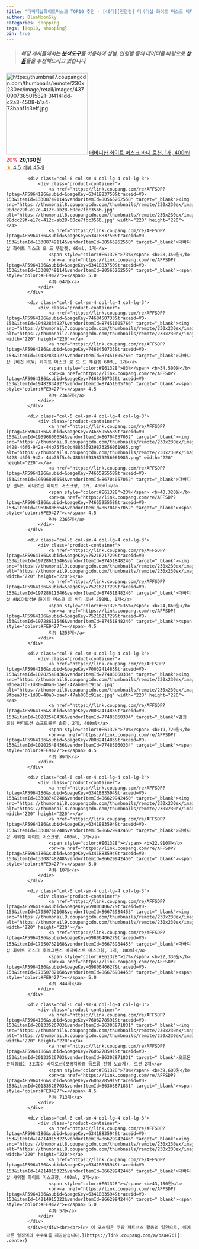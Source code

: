```yaml
---
title: "더바디샵화이트머스크 TOP10 추천 - [40대][전연령] 더바디샵 화이트 머스크 바디 로션, 1개, 400ml"
author: BlueMoonSky
categories: shopping
tags: [Top10, shopping]
pin: true
---
```


> ##### 해당 게시물에서는 [**분석도구**](https://itemscout.io/)를 이용하여 **성별**, **연령별** 등의 데이터를 바탕으로 [**상품**](https://link.coupang.com/a/baae76)들을 추천해드리고 있습니다.
<div class="container"><div class="row">
            <div class="col-6 col-sm-4 col-lg-4 col-lg-3">
                <div class="product-container">
                    <a href="https://link.coupang.com/re/AFFSDP?lptag=AF5964186&subid=&pageKey=7465595558&traceid=V0-153&itemId=13308748220&vendorItemId=86250254399" target="_blank"><img src="https://thumbnail7.coupangcdn.com/thumbnails/remote/230x230ex/image/retail/images/4370907385015821-3f4141dd-c2a3-4508-b1a4-73babf1c3eff.jpg" alt="https://thumbnail7.coupangcdn.com/thumbnails/remote/230x230ex/image/retail/images/4370907385015821-3f4141dd-c2a3-4508-b1a4-73babf1c3eff.jpg" width="220" height="220"></a>
                    <a href="https://link.coupang.com/re/AFFSDP?lptag=AF5964186&subid=&pageKey=7465595558&traceid=V0-153&itemId=13308748220&vendorItemId=86250254399" target="_blank">더바디샵 화이트 머스크 바디 로션, 1개, 400ml</a>
                    <span style="color:#E61328">20%</span> <b>20,160원</b>
                    <br><a href="https://link.coupang.com/re/AFFSDP?lptag=AF5964186&subid=&pageKey=7465595558&traceid=V0-153&itemId=13308748220&vendorItemId=86250254399" target="_blank"><span style="color:#FE9427">★</span> 4.5
                    리뷰 45개</a>
                </div>
            </div>
            
            <div class="col-6 col-sm-4 col-lg-4 col-lg-3">
                <div class="product-container">
                    <a href="https://link.coupang.com/re/AFFSDP?lptag=AF5964186&subid=&pageKey=6341883750&traceid=V0-153&itemId=13308749114&vendorItemId=80565262558" target="_blank"><img src="https://thumbnail8.coupangcdn.com/thumbnails/remote/230x230ex/image/retail/images/114407344841732-98dcc29f-e17c-412c-ab28-60ce7fbc3566.jpg" alt="https://thumbnail8.coupangcdn.com/thumbnails/remote/230x230ex/image/retail/images/114407344841732-98dcc29f-e17c-412c-ab28-60ce7fbc3566.jpg" width="220" height="220"></a>
                    <a href="https://link.coupang.com/re/AFFSDP?lptag=AF5964186&subid=&pageKey=6341883750&traceid=V0-153&itemId=13308749114&vendorItemId=80565262558" target="_blank">더바디샵 화이트 머스크 오 드 뚜왈렛, 60ml, 1개</a>
                    <span style="color:#E61328">73%</span> <b>28,350원</b>
                    <br><a href="https://link.coupang.com/re/AFFSDP?lptag=AF5964186&subid=&pageKey=6341883750&traceid=V0-153&itemId=13308749114&vendorItemId=80565262558" target="_blank"><span style="color:#FE9427">★</span> 5.0
                    리뷰 64개</a>
                </div>
            </div>
            
            <div class="col-6 col-sm-4 col-lg-4 col-lg-3">
                <div class="product-container">
                    <a href="https://link.coupang.com/re/AFFSDP?lptag=AF5964186&subid=&pageKey=7468450733&traceid=V0-153&itemId=19482834927&vendorItemId=87451605766" target="_blank"><img src="https://thumbnail7.coupangcdn.com/thumbnails/remote/230x230ex/image/vendor_inventory/3414/5c65063177777646aa022b79e3b47317a74e40aee24cdc3d37c726354064.jpg" alt="https://thumbnail7.coupangcdn.com/thumbnails/remote/230x230ex/image/vendor_inventory/3414/5c65063177777646aa022b79e3b47317a74e40aee24cdc3d37c726354064.jpg" width="220" height="220"></a>
                    <a href="https://link.coupang.com/re/AFFSDP?lptag=AF5964186&subid=&pageKey=7468450733&traceid=V0-153&itemId=19482834927&vendorItemId=87451605766" target="_blank">더바디샵 [비건 NEW] 화이트 머스크 로 오 드 뚜왈렛 60ML, 1개</a>
                    <span style="color:#E61328">83%</span> <b>34,500원</b>
                    <br><a href="https://link.coupang.com/re/AFFSDP?lptag=AF5964186&subid=&pageKey=7468450733&traceid=V0-153&itemId=19482834927&vendorItemId=87451605766" target="_blank"><span style="color:#FE9427">★</span> 4.5
                    리뷰 2365개</a>
                </div>
            </div>
            
            <div class="col-6 col-sm-4 col-lg-4 col-lg-3">
                <div class="product-container">
                    <a href="https://link.coupang.com/re/AFFSDP?lptag=AF5964186&subid=&pageKey=7465595558&traceid=V0-153&itemId=19596806654&vendorItemId=86704057052" target="_blank"><img src="https://thumbnail8.coupangcdn.com/thumbnails/remote/230x230ex/image/retail/images/f7a799c6-8428-46f6-942a-44b75f5c0c488556939873256061985.png" alt="https://thumbnail8.coupangcdn.com/thumbnails/remote/230x230ex/image/retail/images/f7a799c6-8428-46f6-942a-44b75f5c0c488556939873256061985.png" width="220" height="220"></a>
                    <a href="https://link.coupang.com/re/AFFSDP?lptag=AF5964186&subid=&pageKey=7465595558&traceid=V0-153&itemId=19596806654&vendorItemId=86704057052" target="_blank">더바디샵 센티드 바디로션 화이트 머스크향, 2개, 400ml</a>
                    <span style="color:#E61328">23%</span> <b>40,320원</b>
                    <br><a href="https://link.coupang.com/re/AFFSDP?lptag=AF5964186&subid=&pageKey=7465595558&traceid=V0-153&itemId=19596806654&vendorItemId=86704057052" target="_blank"><span style="color:#FE9427">★</span> 4.5
                    리뷰 2365개</a>
                </div>
            </div>
            
            <div class="col-6 col-sm-4 col-lg-4 col-lg-3">
                <div class="product-container">
                    <a href="https://link.coupang.com/re/AFFSDP?lptag=AF5964186&subid=&pageKey=7521621729&traceid=V0-153&itemId=19728611546&vendorItemId=87451848246" target="_blank"><img src="https://thumbnail9.coupangcdn.com/thumbnails/remote/230x230ex/image/vendor_inventory/c3de/37ed39814a398f14afa6cc953c2b14ccebff31f4f039e72ba7cc96c0f0f2.jpg" alt="https://thumbnail9.coupangcdn.com/thumbnails/remote/230x230ex/image/vendor_inventory/c3de/37ed39814a398f14afa6cc953c2b14ccebff31f4f039e72ba7cc96c0f0f2.jpg" width="220" height="220"></a>
                    <a href="https://link.coupang.com/re/AFFSDP?lptag=AF5964186&subid=&pageKey=7521621729&traceid=V0-153&itemId=19728611546&vendorItemId=87451848246" target="_blank">더바디샵 #NC야탑점# 화이트 머스크 로 바디 로션 250ML, 1개</a>
                    <span style="color:#E61328">35%</span> <b>24,860원</b>
                    <br><a href="https://link.coupang.com/re/AFFSDP?lptag=AF5964186&subid=&pageKey=7521621729&traceid=V0-153&itemId=19728611546&vendorItemId=87451848246" target="_blank"><span style="color:#FE9427">★</span> 4.5
                    리뷰 1258개</a>
                </div>
            </div>
            
            <div class="col-6 col-sm-4 col-lg-4 col-lg-3">
                <div class="product-container">
                    <a href="https://link.coupang.com/re/AFFSDP?lptag=AF5964186&subid=&pageKey=7003241485&traceid=V0-153&itemId=10202548436&vendorItemId=77485060334" target="_blank"><img src="https://thumbnail6.coupangcdn.com/thumbnails/remote/230x230ex/image/retail/images/195932145342271-9fbea3fb-1d80-40a0-baef-47ab006c91ac.jpg" alt="https://thumbnail6.coupangcdn.com/thumbnails/remote/230x230ex/image/retail/images/195932145342271-9fbea3fb-1d80-40a0-baef-47ab006c91ac.jpg" width="220" height="220"></a>
                    <a href="https://link.coupang.com/re/AFFSDP?lptag=AF5964186&subid=&pageKey=7003241485&traceid=V0-153&itemId=10202548436&vendorItemId=77485060334" target="_blank">멈칫 멜팅 바디로션 소프트블루 솝향, 2개, 400ml</a>
                    <span style="color:#E61328">70%</span> <b>19,720원</b>
                    <br><a href="https://link.coupang.com/re/AFFSDP?lptag=AF5964186&subid=&pageKey=7003241485&traceid=V0-153&itemId=10202548436&vendorItemId=77485060334" target="_blank"><span style="color:#FE9427">★</span> 4.5
                    리뷰 86개</a>
                </div>
            </div>
            
            <div class="col-6 col-sm-4 col-lg-4 col-lg-3">
                <div class="product-container">
                    <a href="https://link.coupang.com/re/AFFSDP?lptag=AF5964186&subid=&pageKey=6341883594&traceid=V0-153&itemId=13308748248&vendorItemId=86629942450" target="_blank"><img src="https://thumbnail8.coupangcdn.com/thumbnails/remote/230x230ex/image/vendor_inventory/079e/3758cbf50dca0bd4c0ae6ceb98ff724d713e057f70f97bce32ea3ea0e87c.jpg" alt="https://thumbnail8.coupangcdn.com/thumbnails/remote/230x230ex/image/vendor_inventory/079e/3758cbf50dca0bd4c0ae6ceb98ff724d713e057f70f97bce32ea3ea0e87c.jpg" width="220" height="220"></a>
                    <a href="https://link.coupang.com/re/AFFSDP?lptag=AF5964186&subid=&pageKey=6341883594&traceid=V0-153&itemId=13308748248&vendorItemId=86629942450" target="_blank">더바디샵 샤워젤 화이트 머스크향, 400ml, 1개</a>
                    <span style="color:#E61328"></span> <b>22,910원</b>
                    <br><a href="https://link.coupang.com/re/AFFSDP?lptag=AF5964186&subid=&pageKey=6341883594&traceid=V0-153&itemId=13308748248&vendorItemId=86629942450" target="_blank"><span style="color:#FE9427">★</span> 5.0
                    리뷰 18개</a>
                </div>
            </div>
            
            <div class="col-6 col-sm-4 col-lg-4 col-lg-3">
                <div class="product-container">
                    <a href="https://link.coupang.com/re/AFFSDP?lptag=AF5964186&subid=&pageKey=6980640627&traceid=V0-153&itemId=17050732168&vendorItemId=86676984453" target="_blank"><img src="https://thumbnail9.coupangcdn.com/thumbnails/remote/230x230ex/image/vendor_inventory/bfea/673e098da6940c99cc5612ce8c68fd9c07fc7b356e01d0002c944b36e540.jpg" alt="https://thumbnail9.coupangcdn.com/thumbnails/remote/230x230ex/image/vendor_inventory/bfea/673e098da6940c99cc5612ce8c68fd9c07fc7b356e01d0002c944b36e540.jpg" width="220" height="220"></a>
                    <a href="https://link.coupang.com/re/AFFSDP?lptag=AF5964186&subid=&pageKey=6980640627&traceid=V0-153&itemId=17050732168&vendorItemId=86676984453" target="_blank">더바디샵 화이트 머스크 후레그런스 바디미스트 머스크향, 1개, 100ml</a>
                    <span style="color:#E61328">17%</span> <b>22,330원</b>
                    <br><a href="https://link.coupang.com/re/AFFSDP?lptag=AF5964186&subid=&pageKey=6980640627&traceid=V0-153&itemId=17050732168&vendorItemId=86676984453" target="_blank"><span style="color:#FE9427">★</span> 5.0
                    리뷰 344개</a>
                </div>
            </div>
            
            <div class="col-6 col-sm-4 col-lg-4 col-lg-3">
                <div class="product-container">
                    <a href="https://link.coupang.com/re/AFFSDP?lptag=AF5964186&subid=&pageKey=7606278591&traceid=V0-153&itemId=20133526703&vendorItemId=86303871831" target="_blank"><img src="https://thumbnail6.coupangcdn.com/thumbnails/remote/230x230ex/image/vendor_inventory/45aa/5a685d2d335c9900a0c478f75172c2fb30d9a2975b17c75e95dabf90ce75.png" alt="https://thumbnail6.coupangcdn.com/thumbnails/remote/230x230ex/image/vendor_inventory/45aa/5a685d2d335c9900a0c478f75172c2fb30d9a2975b17c75e95dabf90ce75.png" width="220" height="220"></a>
                    <a href="https://link.coupang.com/re/AFFSDP?lptag=AF5964186&subid=&pageKey=7606278591&traceid=V0-153&itemId=20133526703&vendorItemId=86303871831" target="_blank">오프온 끈적임없는 3초흡수 바디로션(모공각화증 등드름 진정 보습제), 로션 2개</a>
                    <span style="color:#E61328">78%</span> <b>39,600원</b>
                    <br><a href="https://link.coupang.com/re/AFFSDP?lptag=AF5964186&subid=&pageKey=7606278591&traceid=V0-153&itemId=20133526703&vendorItemId=86303871831" target="_blank"><span style="color:#FE9427">★</span> 4.5
                    리뷰 713개</a>
                </div>
            </div>
            
            <div class="col-6 col-sm-4 col-lg-4 col-lg-3">
                <div class="product-container">
                    <a href="https://link.coupang.com/re/AFFSDP?lptag=AF5964186&subid=&pageKey=6341883594&traceid=V0-153&itemId=14214915322&vendorItemId=86629942446" target="_blank"><img src="https://thumbnail8.coupangcdn.com/thumbnails/remote/230x230ex/image/vendor_inventory/079e/3758cbf50dca0bd4c0ae6ceb98ff724d713e057f70f97bce32ea3ea0e87c.jpg" alt="https://thumbnail8.coupangcdn.com/thumbnails/remote/230x230ex/image/vendor_inventory/079e/3758cbf50dca0bd4c0ae6ceb98ff724d713e057f70f97bce32ea3ea0e87c.jpg" width="220" height="220"></a>
                    <a href="https://link.coupang.com/re/AFFSDP?lptag=AF5964186&subid=&pageKey=6341883594&traceid=V0-153&itemId=14214915322&vendorItemId=86629942446" target="_blank">더바디샵 샤워젤 화이트 머스크향, 400ml, 2개</a>
                    <span style="color:#E61328"></span> <b>43,150원</b>
                    <br><a href="https://link.coupang.com/re/AFFSDP?lptag=AF5964186&subid=&pageKey=6341883594&traceid=V0-153&itemId=14214915322&vendorItemId=86629942446" target="_blank"><span style="color:#FE9427">★</span> 5.0
                    리뷰 5개</a>
                </div>
            </div>
            </div></div><br><br>[👉 이 포스팅은 쿠팡 파트너스 활동의 일환으로, 이에 따른 일정액의 수수료를 제공받습니다.](https://link.coupang.com/a/baae76){: .center}